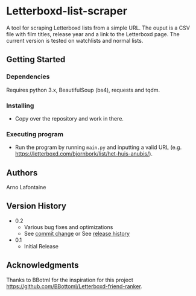 # Letterboxd-list-scraper

A tool for scraping Letterboxd lists from a simple URL. The ouput is a CSV file with film titles, release year and a link to the Letterboxd page. The current version is tested on watchlists and normal lists.

## Getting Started

### Dependencies

Requires python 3.x, BeautifulSoup (bs4), requests and tqdm.

### Installing

* Copy over the repository and work in there.

### Executing program

* Run the program by running `main.py` and inputting a valid URL (e.g. https://letterboxd.com/bjornbork/list/het-huis-anubis/).


## Authors

Arno Lafontaine  

## Version History

* 0.2
    * Various bug fixes and optimizations
    * See [commit change]() or See [release history]()
* 0.1
    * Initial Release

## Acknowledgments

Thanks to BBotml for the inspiration for this project https://github.com/BBottoml/Letterboxd-friend-ranker.
